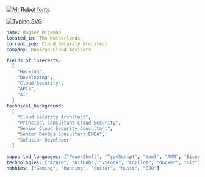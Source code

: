 [![Mr Robot fonts](https://see.fontimg.com/api/renderfont4/g123/eyJyIjoiZnMiLCJoIjoxNzEsInciOjI2MjUsImZzIjo2NSwiZmdjIjoiIzZGMTExMSIsImJnYyI6IiMwODAwMDAiLCJ0IjoxfQ/UiBvIGcgaSBlIHIgIEQgaSBqIGsgbSBhIG4/mrrobot.png)](https://www.fontspace.com/category/mr-robot)

[![Typing SVG](https://readme-typing-svg.herokuapp.com?font=comfortaa&color=016EEA&size=24&width=500&lines=Security+Researcher;Cloud+Security+Architect;Open-Source+Maintainer;Blogger)](https://git.io/typing-svg)

```yml
name: Rogier Dijkman
located_in: The Netherlands
current_job: Cloud Security Architect
company: Rubicon Cloud Advisors

fields_of_interests:
  [
    "Hacking",
    "Developing",
    "Cloud Security",
    "APIs",
    "AI"
  ]
technical_background:
  [
    "Cloud Security Architect",
    "Principal Consultant Cloud Security",
    "Senior Cloud Security Consultant",
    "Senior DevOps Consultant EMEA",
    "Solution Developer"
  ]
  
supported_languages: ["PowerShell", "TypeScript", "Yaml", "ARM", "Bicep", "KQL", "Terraform"]
technologies: ["Azure", "GitHub", "VSCode", "Copilot", "docker", "Git"]
hobbies: ["Gaming", "Running", "Guitar", "Music", "BBQ"]
```
